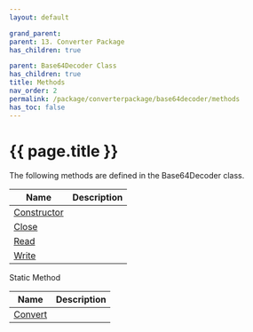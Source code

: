 ```yaml
---
layout: default

grand_parent: 
parent: 13. Converter Package
has_children: true

parent: Base64Decoder Class
has_children: true
title: Methods
nav_order: 2
permalink: /package/converterpackage/base64decoder/methods
has_toc: false
---
```

# {{ page.title }}

The following methods are defined in the Base64Decoder class.

|Name       | Description |
|----------	|-------------|
| [Constructor](/package/converterpackage/base64decoder/methods/constructor) |  |
| [Close](/package/converterpackage/base64decoder/methods/close) |  |
| [Read](/package/converterpackage/base64decoder/methods/read) |  |
| [Write](/package/converterpackage/base64decoder/methods/write) |  |

Static Method

|Name       | Description |
|----------	|-------------|
| [Convert](/package/converterpackage/base64decoder/methods/convert) |  |